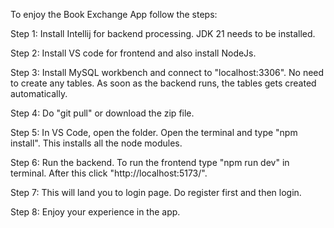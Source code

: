 To enjoy the Book Exchange App follow the steps:

Step 1: Install Intellij for backend processing. JDK 21 needs to be installed.

Step 2: Install VS code for frontend and also install NodeJs.

Step 3: Install MySQL workbench and connect to "localhost:3306". No need to create any tables. As soon as the backend runs, the tables gets created automatically.

Step 4: Do "git pull" or download the zip file.

Step 5: In VS Code, open the folder. Open the terminal and type "npm install". This installs all the node modules.

Step 6: Run the backend. To run the frontend type "npm run dev" in terminal. After this click "http://localhost:5173/". 

Step 7: This will land you to login page. Do register first and then login.

Step 8: Enjoy your experience in the app. 
